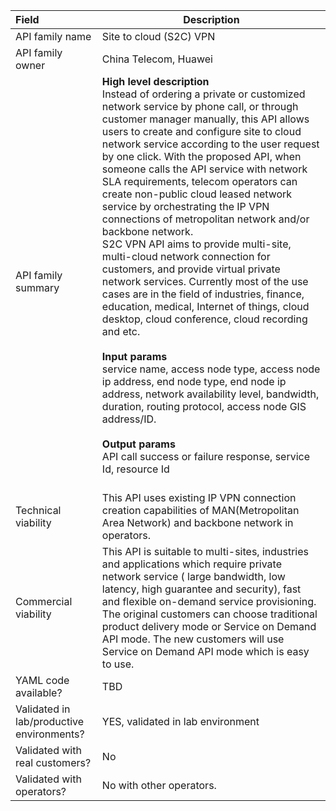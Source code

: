 | **Field**                                 | Description                                                  |
| :---------------------------------------- | ------------------------------------------------------------ |
| API family name                           | Site to cloud (S2C) VPN                                      |
| API family owner                          | China Telecom,  Huawei                                       |
| API family summary                        | **High level description**<br>Instead of ordering a private or customized network service by phone call, or through customer manager manually, this API allows users to create and configure site to cloud network service according to the user request by one click. With the proposed API, when someone calls the API service with network SLA requirements, telecom operators can create non-public cloud leased network service by orchestrating the IP VPN connections of metropolitan network and/or backbone network. <br>S2C VPN API aims to provide multi-site, multi-cloud network connection for customers, and provide virtual private network services. Currently most of the use cases are in the field of industries, finance, education, medical, Internet of things, cloud desktop, cloud conference, cloud recording and etc.<br><br>**Input params**<br>service name,  access node type,  access node ip address, end node type,  end node ip address, network availability level, bandwidth, duration, routing protocol,  access node GIS address/ID.<br><br>**Output params**<br>API call success or failure response, service Id, resource Id<br><br> |
| Technical viability                       | This API uses existing IP VPN connection creation capabilities of MAN(Metropolitan Area Network) and backbone network in operators. |
| Commercial viability                      | This API is suitable to multi-sites, industries and applications which require private network service ( large bandwidth, low latency, high guarantee and security), fast and flexible on-demand service provisioning. The original customers can choose traditional product delivery mode or Service on Demand API mode. The new customers will use  Service on Demand API mode which is easy to use. |
| YAML code available?                      | TBD                                                          |
| Validated in lab/productive environments? | YES, validated in lab environment                            |
| Validated with real customers?            | No                                                           |
| Validated with operators?                 | No with other operators.                                     |
